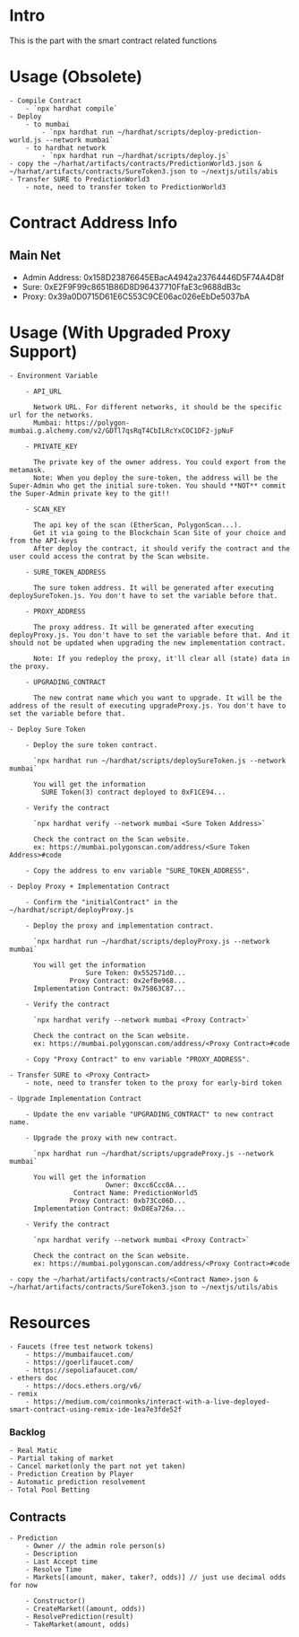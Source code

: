 # Intro
This is the part with the smart contract related functions

# Usage (Obsolete)
    - Compile Contract
        - `npx hardhat compile`
    - Deploy
        - to mumbai
            - `npx hardhat run ~/hardhat/scripts/deploy-prediction-world.js --network mumbai`
        - to hardhat network
            - `npx hardhat run ~/hardhat/scripts/deploy.js`
    - copy the ~/harhat/artifacts/contracts/PredictionWorld3.json & ~/harhat/artifacts/contracts/SureToken3.json to ~/nextjs/utils/abis
    - Transfer SURE to PredictionWorld3
        - note, need to transfer token to PredictionWorld3

# Contract Address Info

## Main Net
  - Admin Address: 0x158D23876645EBacA4942a23764446D5F74A4D8f
  - Sure: 0xE2F9F99c8651B86D8D96437710FfaE3c9688dB3c
  - Proxy: 0x39a0D0715D61E6C553C9CE06ac026eEbDe5037bA

# Usage (With Upgraded Proxy Support)

    - Environment Variable

        - API_URL

          Network URL. For different networks, it should be the specific url for the networks.
          Mumbai: https://polygon-mumbai.g.alchemy.com/v2/GDTl7qsRqT4CbILRcYxCOC1DF2-jpNuF

        - PRIVATE_KEY

          The private key of the owner address. You could export from the metamask.
          Note: When you deploy the sure-token, the address will be the Super-Admin who get the initial sure-token. You should **NOT** commit the Super-Admin private key to the git!!

        - SCAN_KEY

          The api key of the scan (EtherScan, PolygonScan...).
          Get it via going to the Blockchain Scan Site of your choice and from the API-keys
          After deploy the contract, it should verify the contract and the user could access the contrat by the Scan website.

        - SURE_TOKEN_ADDRESS

          The sure token address. It will be generated after executing deploySureToken.js. You don't have to set the variable before that.

        - PROXY_ADDRESS

          The proxy address. It will be generated after executing deployProxy.js. You don't have to set the variable before that. And it should not be updated when upgrading the new implementation contract.

          Note: If you redeploy the proxy, it'll clear all (state) data in the proxy.

        - UPGRADING_CONTRACT

          The new contrat name which you want to upgrade. It will be the address of the result of executing upgradeProxy.js. You don't have to set the variable before that.

    - Deploy Sure Token

        - Deploy the sure token contract.

          `npx hardhat run ~/hardhat/scripts/deploySureToken.js --network mumbai`

          You will get the information
            SURE Token(3) contract deployed to 0xF1CE94...

        - Verify the contract

          `npx hardhat verify --network mumbai <Sure Token Address>`

          Check the contract on the Scan website.
          ex: https://mumbai.polygonscan.com/address/<Sure Token Address>#code

        - Copy the address to env variable "SURE_TOKEN_ADDRESS".

    - Deploy Proxy + Implementation Contract

        - Confirm the "initialContract" in the ~/hardhat/script/deployProxy.js

        - Deploy the proxy and implementation contract.

          `npx hardhat run ~/hardhat/scripts/deployProxy.js --network mumbai`

          You will get the information
                       Sure Token: 0x552571d0...
                   Proxy Contract: 0x2efBe968...
          Implementation Contract: 0x75863C87...

        - Verify the contract

          `npx hardhat verify --network mumbai <Proxy Contract>`

          Check the contract on the Scan website.
          ex: https://mumbai.polygonscan.com/address/<Proxy Contract>#code

        - Copy "Proxy Contract" to env variable "PROXY_ADDRESS".

    - Transfer SURE to <Proxy Contract>
        - note, need to transfer token to the proxy for early-bird token

    - Upgrade Implementation Contract

        - Update the env variable "UPGRADING_CONTRACT" to new contract name.

        - Upgrade the proxy with new contract.

          `npx hardhat run ~/hardhat/scripts/upgradeProxy.js --network mumbai`

          You will get the information
                            Owner: 0xcc6Ccc0A...
                    Contract Name: PredictionWorld5
                   Proxy Contract: 0xb73Cc06D...
          Implementation Contract: 0xD8Ea726a...

        - Verify the contract

          `npx hardhat verify --network mumbai <Proxy Contract>`

          Check the contract on the Scan website.
          ex: https://mumbai.polygonscan.com/address/<Proxy Contract>#code

    - copy the ~/harhat/artifacts/contracts/<Contract Name>.json & ~/harhat/artifacts/contracts/SureToken3.json to ~/nextjs/utils/abis

# Resources
    - Faucets (free test network tokens)
        - https://mumbaifaucet.com/
        - https://goerlifaucet.com/
        - https://sepoliafaucet.com/
    - ethers doc
        - https://docs.ethers.org/v6/
    - remix
        - https://medium.com/coinmonks/interact-with-a-live-deployed-smart-contract-using-remix-ide-1ea7e3fde52f

### Backlog
    - Real Matic
    - Partial taking of market
    - Cancel market(only the part not yet taken)
    - Prediction Creation by Player
    - Automatic prediction resolvement
    - Total Pool Betting

## Contracts
    - Prediction
        - Owner // the admin role person(s)
        - Description
        - Last Accept time
        - Resolve Time
        - Markets[(amount, maker, taker?, odds)] // just use decimal odds for now

        - Constructor()
        - CreateMarket((amount, odds))
        - ResolvePrediction(result)
        - TakeMarket(amount, odds)
